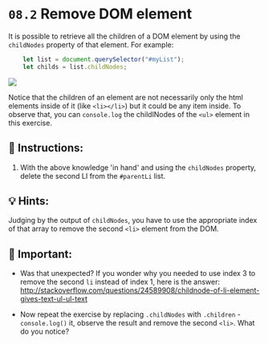 # `08.2` Remove DOM element

It is possible to retrieve all the children of a DOM element by using the `childNodes` property of that element. For example:

```js
    let list = document.querySelector("#myList");
    let childs = list.childNodes;   
```

![](../../.learn/assets/09-1.png) 

Notice that the children of an element are not necessarily only the html elements inside of it (like `<li></li>`) but it could be any item inside. To observe that, you can `console.log` the childlNodes of the `<ul>` element in this exercise. 

## 📝 Instructions:

1. With the above knowledge 'in hand' and using the `childNodes` property, delete the second LI from the `#parentLi` list.

## 💡 Hints:

Judging by the output of `childNodes`, you have to use the appropriate index of that array to remove the second `<li>` element from the DOM.

## :mag_right: Important:

+ Was that unexpected? If you wonder why you needed to use index 3 to remove the second `li` instead of index 1, here is the answer: http://stackoverflow.com/questions/24589908/childnode-of-li-element-gives-text-ul-ul-text

+ Now repeat the exercise by replacing `.childNodes` with `.children` - `console.log()` it, observe the result and remove the second `<li>`. What do you notice?
